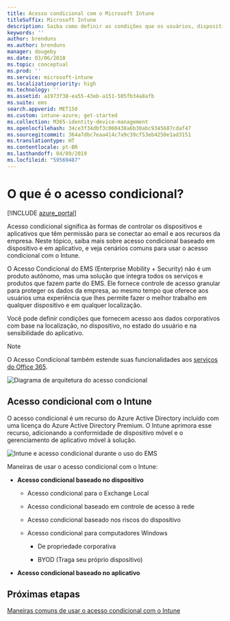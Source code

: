 ```yaml
---
title: Acesso condicional com o Microsoft Intune
titleSuffix: Microsoft Intune
description: Saiba como definir as condições que os usuários, dispositivos e aplicativos devem atender para acessar os recursos da empresa no Microsoft Intune.
keywords: ''
author: brenduns
ms.author: brenduns
manager: dougeby
ms.date: 03/06/2018
ms.topic: conceptual
ms.prod: ''
ms.service: microsoft-intune
ms.localizationpriority: high
ms.technology: ''
ms.assetid: a1973f38-ea55-43eb-a151-505fb34a8afb
ms.suite: ems
search.appverid: MET150
ms.custom: intune-azure; get-started
ms.collection: M365-identity-device-management
ms.openlocfilehash: 34ce3f34dbf3c060438a6b30abc9345687cdaf47
ms.sourcegitcommit: 364a7dbc7eaa414c7a9c39cf53eb4250e1ad3151
ms.translationtype: HT
ms.contentlocale: pt-BR
ms.lasthandoff: 04/09/2019
ms.locfileid: "59569487"
---
```

# <a name="whats-conditional-access"></a>O que é o acesso condicional?

[!INCLUDE [azure_portal](./includes/azure_portal.md)]

Acesso condicional significa às formas de controlar os dispositivos e aplicativos que têm permissão para se conectar ao email e aos recursos da empresa. Neste tópico, saiba mais sobre acesso condicional baseado em dispositivo e em aplicativo, e veja cenários comuns para usar o acesso condicional com o Intune.

O Acesso Condicional do EMS (Enterprise Mobility + Security) não é um produto autônomo, mas uma solução que integra todos os serviços e produtos que fazem parte do EMS. Ele fornece controle de acesso granular para proteger os dados da empresa, ao mesmo tempo que oferece aos usuários uma experiência que lhes permite fazer o melhor trabalho em qualquer dispositivo e em qualquer localização.

Você pode definir condições que fornecem acesso aos dados corporativos com base na localização, no dispositivo, no estado do usuário e na sensibilidade do aplicativo.

> [!NOTE] 
> O Acesso Condicional também estende suas funcionalidades aos [serviços do Office 365](https://blogs.technet.microsoft.com/wbaer/2017/02/17/conditional-access-policies-with-sharepoint-online-and-onedrive-for-business/).

![Diagrama de arquitetura do acesso condicional](./media/ca-diagram-1.png)

## <a name="conditional-access-with-intune"></a>Acesso condicional com o Intune

O acesso condicional é um recurso do Azure Active Directory incluído com uma licença do Azure Active Directory Premium. O Intune aprimora esse recurso, adicionando a conformidade de dispositivo móvel e o gerenciamento de aplicativo móvel à solução. 

![Intune e acesso condicional durante o uso do EMS](./media/intune-with-ca-1.png)

Maneiras de usar o acesso condicional com o Intune:

-   **Acesso condicional baseado no dispositivo**

    -   Acesso condicional para o Exchange Local

    -   Acesso condicional baseado em controle de acesso à rede

    -   Acesso condicional baseado nos riscos do dispositivo

    -   Acesso condicional para computadores Windows

        -   De propriedade corporativa

        -   BYOD (Traga seu próprio dispositivo)

-   **Acesso condicional baseado no aplicativo**

## <a name="next-steps"></a>Próximas etapas

[Maneiras comuns de usar o acesso condicional com o Intune](conditional-access-intune-common-ways-use.md)
